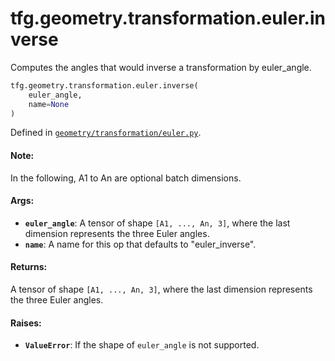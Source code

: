 <div itemscope itemtype="http://developers.google.com/ReferenceObject">
<meta itemprop="name" content="tfg.geometry.transformation.euler.inverse" />
<meta itemprop="path" content="Stable" />
</div>

# tfg.geometry.transformation.euler.inverse

Computes the angles that would inverse a transformation by euler_angle.

``` python
tfg.geometry.transformation.euler.inverse(
    euler_angle,
    name=None
)
```



Defined in [`geometry/transformation/euler.py`](https://github.com/tensorflow/graphics/blob/master/tensorflow_graphics/geometry/transformation/euler.py).

<!-- Placeholder for "Used in" -->

#### Note:

In the following, A1 to An are optional batch dimensions.


#### Args:

* <b>`euler_angle`</b>: A tensor of shape `[A1, ..., An, 3]`, where the last dimension
  represents the three Euler angles.
* <b>`name`</b>: A name for this op that defaults to "euler_inverse".


#### Returns:

A tensor of shape `[A1, ..., An, 3]`, where the last dimension represents
the three Euler angles.


#### Raises:

* <b>`ValueError`</b>: If the shape of `euler_angle` is not supported.